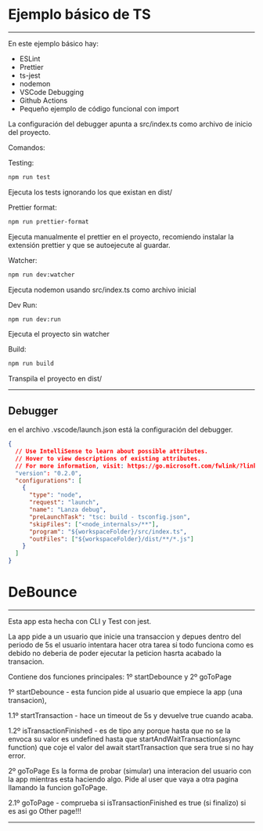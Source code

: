 # Ejemplo básico de TS

---

En este ejemplo básico hay:

- ESLint
- Prettier
- ts-jest
- nodemon
- VSCode Debugging
- Github Actions
- Pequeño ejemplo de código funcional con import

La configuración del debugger apunta a src/index.ts como archivo de inicio del proyecto.

Comandos:

Testing:

```sh
npm run test
```

Ejecuta los tests ignorando los que existan en dist/

Prettier format:

```sh
npm run prettier-format
```

Ejecuta manualmente el prettier en el proyecto, recomiendo instalar la extensión prettier y que se autoejecute al guardar.

Watcher:

```sh
npm run dev:watcher
```

Ejecuta nodemon usando src/index.ts como archivo inicial

Dev Run:

```sh
npm run dev:run
```

Ejecuta el proyecto sin watcher

Build:

```sh
npm run build
```

Transpila el proyecto en dist/

---

## Debugger

en el archivo .vscode/launch.json está la configuración del debugger.

```json
{
  // Use IntelliSense to learn about possible attributes.
  // Hover to view descriptions of existing attributes.
  // For more information, visit: https://go.microsoft.com/fwlink/?linkid=830387
  "version": "0.2.0",
  "configurations": [
    {
      "type": "node",
      "request": "launch",
      "name": "Lanza debug",
      "preLaunchTask": "tsc: build - tsconfig.json",
      "skipFiles": ["<node_internals>/**"],
      "program": "${workspaceFolder}/src/index.ts",
      "outFiles": ["${workspaceFolder}/dist/**/*.js"]
    }
  ]
}
```
# DeBounce
---
Esta app esta hecha con CLI y Test con jest.

La app pide a un usuario que inicie una transaccion y depues dentro del periodo de 5s el usuario intentara hacer otra tarea
si todo funciona como es debido no deberia de poder ejecutar la peticion hasrta acabado la transacion.

Contiene dos funciones principales: 1º startDebounce y 2º goToPage 

1º startDebounce - esta funcion pide al usuario que empiece la app (una transacion),

1.1º startTransaction - hace un timeout de 5s y devuelve true cuando acaba.

1.2º isTransactionFinished - es de tipo any porque hasta que no se la envoca su valor es
undefined hasta que startAndWaitTransaction(async function) que coje el valor del await startTransaction
que sera true si no hay error. 


2º goToPage
Es la forma de probar (simular) una interacion del usuario con la app mientras esta haciendo algo.
Pide al user que vaya a otra pagina llamando la funcion goToPage. 

2.1º goToPage - comprueba si isTransactionFinished es true (si finalizo) si es asi go Other page!!! 

---